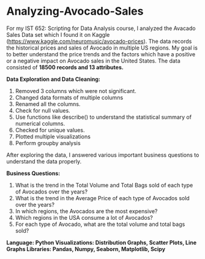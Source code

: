 # Analyzing-Avocado-Sales

For my IST 652: Scripting for Data Analysis course, I analyzed the Avacado Sales Data set which I found it on Kaggle (https://www.kaggle.com/neuromusic/avocado-prices). The data records the historical prices and sales of Avocado in multiple US regions. My goal is to better understand the price trends and the factors which have a positive or a negative impact on Avocado sales in the United States. The data consisted of **18500 records and 13 attributes.**

**Data Exploration and Data Cleaning:**
1. Removed 3 columns which were not significant.
2. Changed data formats of multiple columns
3. Renamed all the columns.
4. Check for null values.
5. Use functions like describe() to understand the statistical summary of numerical columns.
6. Checked for unique values.
7. Plotted multiple visualizations
8. Perform groupby analysis

After exploring the data, I answered various important business questions to understand the data properly.

**Business Questions:**
1. What is the trend in the Total Volume and Total Bags sold of each type of Avocados over the years?
2. What is the trend in the Average Price of each type of Avocados sold over the years?
3. In which regions, the Avocados are the most expensive?
4. Which regions in the USA consume a lot of Avocados?
5. For each type of Avocado, what are the total volume and total bags sold?

**Language: Python
Visualizations: Distribution Graphs, Scatter Plots, Line Graphs
Libraries: Pandas, Numpy, Seaborn, Matplotlib, Scipy**
